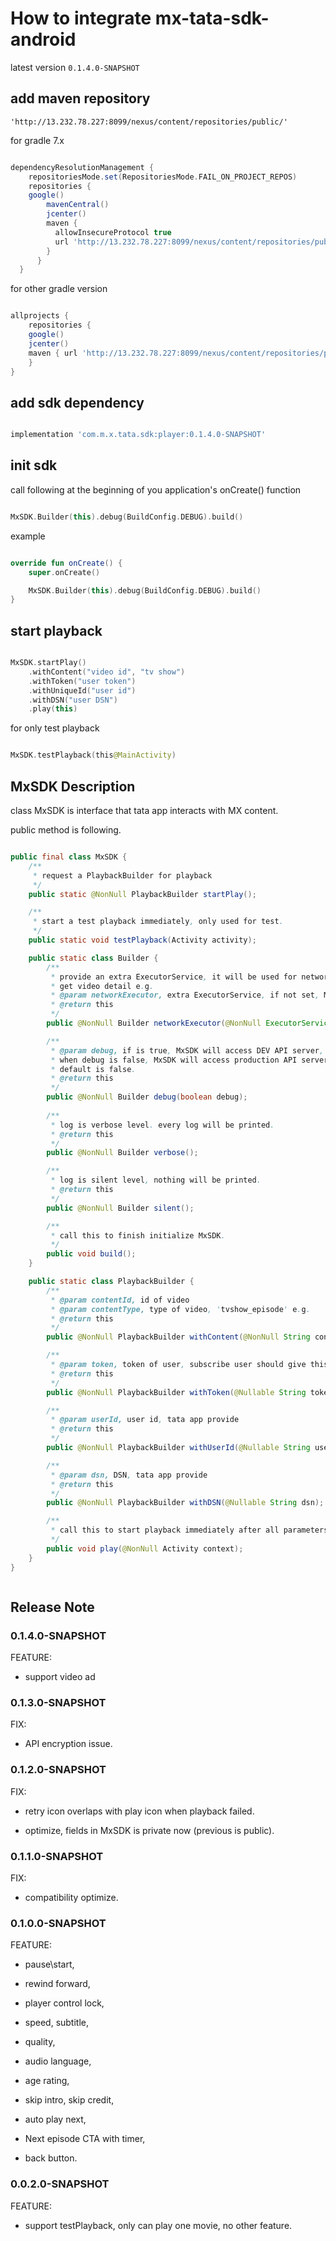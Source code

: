 # How to integrate mx-tata-sdk-android

latest version `0.1.4.0-SNAPSHOT`

## add maven repository

`'http://13.232.78.227:8099/nexus/content/repositories/public/'`

for gradle 7.x

```gradle

dependencyResolutionManagement {    
    repositoriesMode.set(RepositoriesMode.FAIL_ON_PROJECT_REPOS)
    repositories {        
    google()
        mavenCentral()
        jcenter()
        maven {            
          allowInsecureProtocol true            
          url 'http://13.232.78.227:8099/nexus/content/repositories/public/'        
        }    
      }
  }


```

for other gradle version

```gradle

allprojects {
    repositories {  
    google()
    jcenter()
    maven { url 'http://13.232.78.227:8099/nexus/content/repositories/public/'
    }    
}

```

## add sdk dependency

```gradle 

implementation 'com.m.x.tata.sdk:player:0.1.4.0-SNAPSHOT'

```

## init sdk

call following at the beginning of you application's onCreate() function

```kotlin

MxSDK.Builder(this).debug(BuildConfig.DEBUG).build()

```

example

```kotlin

override fun onCreate() {
    super.onCreate()

    MxSDK.Builder(this).debug(BuildConfig.DEBUG).build()
}

```

## start playback

```kotlin

MxSDK.startPlay()
    .withContent("video id", "tv show")
    .withToken("user token")
    .withUniqueId("user id")
    .withDSN("user DSN")
    .play(this)


```

for only test playback

```kotlin

MxSDK.testPlayback(this@MainActivity)

```

## MxSDK Description

class MxSDK is interface that tata app interacts with MX content. 

public method is following.

```java

public final class MxSDK {
    /**
     * request a PlaybackBuilder for playback
     */
    public static @NonNull PlaybackBuilder startPlay();

    /**
     * start a test playback immediately, only used for test.       
     */
    public static void testPlayback(Activity activity);

    public static class Builder {
        /**
         * provide an extra ExecutorService, it will be used for network request,
         * get video detail e.g.
         * @param networkExecutor, extra ExecutorService, if not set, MxSDK will create a new one.
         * @return this
         */
        public @NonNull Builder networkExecutor(@NonNull ExecutorService networkExecutor);

        /**
         * @param debug, if is true, MxSDK will access DEV API server, log is debug level.
         * when debug is false, MxSDK will access production API server.
         * default is false.
         * @return this
         */
        public @NonNull Builder debug(boolean debug);
            
        /**
         * log is verbose level. every log will be printed.
         * @return this
         */
        public @NonNull Builder verbose();

        /**
         * log is silent level, nothing will be printed.
         * @return this
         */
        public @NonNull Builder silent();

        /**
         * call this to finish initialize MxSDK.
         */
        public void build();
    }

    public static class PlaybackBuilder {
        /**
         * @param contentId, id of video
         * @param contentType, type of video, 'tvshow_episode' e.g.
         * @return this
         */
        public @NonNull PlaybackBuilder withContent(@NonNull String contentId, @NonNull String contentType);

        /**
         * @param token, token of user, subscribe user should give this parameter.
         * @return this
         */
        public @NonNull PlaybackBuilder withToken(@Nullable String token);

        /**
         * @param userId, user id, tata app provide
         * @return this
         */
        public @NonNull PlaybackBuilder withUserId(@Nullable String userId);

        /**
         * @param dsn, DSN, tata app provide
         * @return this
         */
        public @NonNull PlaybackBuilder withDSN(@Nullable String dsn);

        /**
         * call this to start playback immediately after all parameters are set.      
         */
        public void play(@NonNull Activity context);
    }
}



```

## Release Note

### 0.1.4.0-SNAPSHOT

FEATURE:

* support video ad

### 0.1.3.0-SNAPSHOT

FIX:

* API encryption issue.

### 0.1.2.0-SNAPSHOT

FIX:

* retry icon overlaps with play icon when playback failed.

* optimize, fields in MxSDK is private now (previous is public). 

### 0.1.1.0-SNAPSHOT

FIX:

* compatibility optimize.

### 0.1.0.0-SNAPSHOT

FEATURE:

* pause\start, 

* rewind forward, 
  
* player control lock,
  
* speed, subtitle,
  
* quality,
  
* audio language,
  
* age rating,
  
* skip intro, skip credit,
  
* auto play next,
  
* Next episode CTA with timer,
  
* back button.


### 0.0.2.0-SNAPSHOT

FEATURE:

* support testPlayback, only can play one  movie, no other feature.

